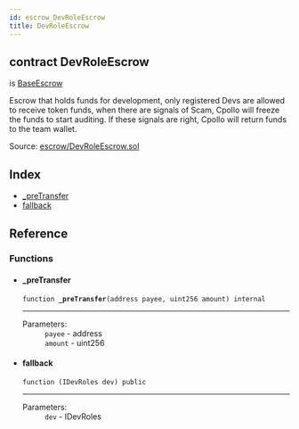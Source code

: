 ```yaml
---
id: escrow_DevRoleEscrow
title: DevRoleEscrow
---
```


<div class="contract-doc"><div class="contract"><h2 class="contract-header"><span class="contract-kind">contract</span> DevRoleEscrow</h2><p class="base-contracts"><span>is</span> <a href="escrow_BaseEscrow.html">BaseEscrow</a></p><p class="description">Escrow that holds funds for development, only registered Devs are allowed to receive token funds, when there are signals of Scam, Cpollo will freeze the funds to start auditing. If these signals are right, Cpollo will return funds to the team wallet.</p><div class="source">Source: <a href="https://github.com/Cpollo/Ethereum/blob/v0.0.1/contracts/escrow/DevRoleEscrow.sol" target="_blank">escrow/DevRoleEscrow.sol</a></div></div><div class="index"><h2>Index</h2><ul><li><a href="escrow_DevRoleEscrow.html#_preTransfer">_preTransfer</a></li><li><a href="escrow_DevRoleEscrow.html#">fallback</a></li></ul></div><div class="reference"><h2>Reference</h2><div class="functions"><h3>Functions</h3><ul><li><div class="item function"><span id="_preTransfer" class="anchor-marker"></span><h4 class="name">_preTransfer</h4><div class="body"><code class="signature">function <strong>_preTransfer</strong><span>(address payee, uint256 amount) </span><span>internal </span></code><hr/><dl><dt><span class="label-parameters">Parameters:</span></dt><dd><div><code>payee</code> - address</div><div><code>amount</code> - uint256</div></dd></dl></div></div></li><li><div class="item function"><span id="fallback" class="anchor-marker"></span><h4 class="name">fallback</h4><div class="body"><code class="signature">function <strong></strong><span>(IDevRoles dev) </span><span>public </span></code><hr/><dl><dt><span class="label-parameters">Parameters:</span></dt><dd><div><code>dev</code> - IDevRoles</div></dd></dl></div></div></li></ul></div></div></div>
